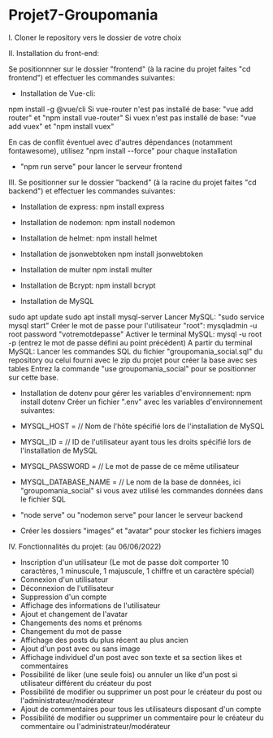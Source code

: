 # Projet7-Groupomania

I. Cloner le repository vers le dossier de votre choix

II. Installation du front-end:

Se positionnner sur le dossier "frontend" (à la racine du projet faites "cd frontend") et effectuer les commandes suivantes:

- Installation de Vue-cli:

npm install -g @vue/cli
Si vue-router n'est pas installé de base: "vue add router" et "npm install vue-router"
Si vuex n'est pas installé de base: "vue add vuex" et "npm install vuex"

En cas de conflit éventuel avec d'autres dépendances (notamment fontawesome), utilisez "npm install --force" pour chaque installation

- "npm run serve" pour lancer le serveur frontend


III. Se positionner sur le dossier "backend" (à la racine du projet faites "cd backend") et effectuer les commandes suivantes:

- Installation de express:
	npm install express

- Installation de nodemon:
	npm install nodemon

- Installation de helmet:
	npm install helmet

- Installation de jsonwebtoken
	npm install jsonwebtoken

- Installation de multer
	npm install multer

- Installation de Bcrypt:
	npm install bcrypt

- Installation de MySQL

sudo apt update
sudo apt install mysql-server
Lancer MySQL: "sudo service mysql start"
Créer le mot de passe pour l'utilisateur "root": mysqladmin -u root password "votremotdepasse"
Activer le terminal MySQL: mysql -u root -p (entrez le mot de passe défini au point précédent)
A partir du terminal MySQL:
Lancer les commandes SQL du fichier "groupomania_social.sql" du repository ou celui fourni avec le zip du projet pour créer la base avec ses tables
Entrez la commande "use groupomania_social" pour se positionner sur cette base.

- Installation de dotenv pour gérer les variables d'environnement:
npm install dotenv
Créer un fichier ".env" avec les variables d'environnement suivantes:
 
 - MYSQL_HOST = // Nom de l'hôte spécifié lors de l'installation de MySQL
 - MYSQL_ID = // ID de l'utilisateur ayant tous les droits spécifié lors de l'installation de MySQL
 - MYSQL_PASSWORD = // Le mot de passe de ce même utilisateur
 - MYSQL_DATABASE_NAME = // Le nom de la base de données, ici "groupomania_social" si vous avez utilisé les commandes données dans le fichier SQL

- "node serve" ou "nodemon serve" pour lancer le serveur backend
- Créer les dossiers "images" et "avatar" pour stocker les fichiers images

IV. Fonctionnalités du projet: (au 06/06/2022)

- Inscription d'un utilisateur (Le mot de passe doit comporter 10 caractères, 1 minuscule, 1 majuscule, 1 chiffre et un caractère spécial)
- Connexion d'un utilisateur
- Déconnexion de l'utilisateur
- Suppression d'un compte
- Affichage des informations de l'utilisateur
- Ajout et changement de l'avatar
- Changements des noms et prénoms
- Changement du mot de passe
- Affichage des posts du plus récent au plus ancien
- Ajout d'un post avec ou sans image
- Affichage individuel d'un post avec son texte et sa section likes et commentaires
- Possibilité de liker (une seule fois) ou annuler un like d'un post si utilisateur différent du créateur du post
- Possibilité de modifier ou supprimer un post pour le créateur du post ou l'administrateur/modérateur
- Ajout de commentaires pour tous les utilisateurs disposant d'un compte
- Possibilité de modifier ou supprimer un commentaire pour le créateur du commentaire ou l'administrateur/modérateur
